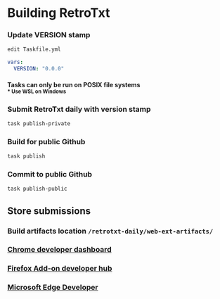 # Building RetroTxt

### Update VERSION stamp

```sh
edit Taskfile.yml
```

```yml
vars:
  VERSION: "0.0.0"
```

#### Tasks can only be run on POSIX file systems<br><small>\* Use WSL on Windows</small>

### Submit RetroTxt daily with version stamp

```sh
task publish-private
```

### Build for public Github

```sh
task publish
```

### Commit to public Github

```sh
task publish-public
```

## Store submissions

### Build artifacts location `/retrotxt-daily/web-ext-artifacts/`

### [Chrome developer dashboard](https://chrome.google.com/webstore/devconsole/g00502785627994558074?hl=en_GB)

### [Firefox Add-on developer hub](https://addons.mozilla.org/en-US/developers/addons)

### [Microsoft Edge Developer](https://developer.microsoft.com/en-us/microsoft-edge/extensions)
